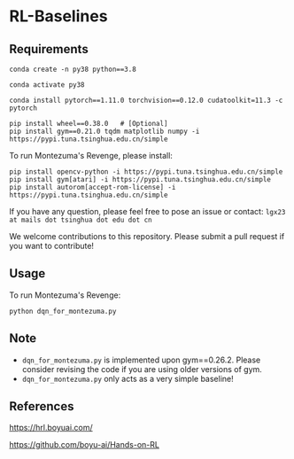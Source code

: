 # RL-Baselines

## Requirements

```
conda create -n py38 python==3.8

conda activate py38

conda install pytorch==1.11.0 torchvision==0.12.0 cudatoolkit=11.3 -c pytorch

pip install wheel==0.38.0   # [Optional]
pip install gym==0.21.0 tqdm matplotlib numpy -i https://pypi.tuna.tsinghua.edu.cn/simple
```

To run Montezuma's Revenge, please install:

```
pip install opencv-python -i https://pypi.tuna.tsinghua.edu.cn/simple
pip install gym[atari] -i https://pypi.tuna.tsinghua.edu.cn/simple
pip install autorom[accept-rom-license] -i https://pypi.tuna.tsinghua.edu.cn/simple
```

If you have any question, please feel free to pose an issue or contact: ``lgx23 at mails dot tsinghua dot edu dot cn``

We welcome contributions to this repository. Please submit a pull request if you want to contribute!

## Usage

To run Montezuma's Revenge:

```
python dqn_for_montezuma.py
```

## Note

- ``dqn_for_montezuma.py`` is implemented upon gym==0.26.2. Please consider revising the code if you are using older versions of gym.
- ``dqn_for_montezuma.py`` only acts as a very simple baseline!

## References
https://hrl.boyuai.com/

https://github.com/boyu-ai/Hands-on-RL
